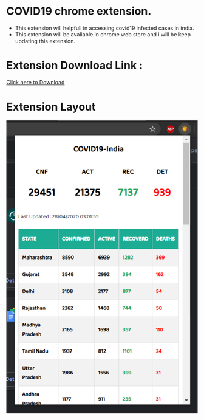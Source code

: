 # COVID19 chrome extension.
- This extension will helpfull in accessing covid19 infected cases in india.
- This extension will be avaliable in chrome web store and i will be keep updating this extension.
# Extension Download Link : 
[Click here to Download](https://chrome.google.com/webstore/detail/ddmglodgdhmljfkjegjoaphjfkbcohic/publish-accepted?authuser=0&hl=en)
# Extension Layout
![Image description](screenshot2.png)
